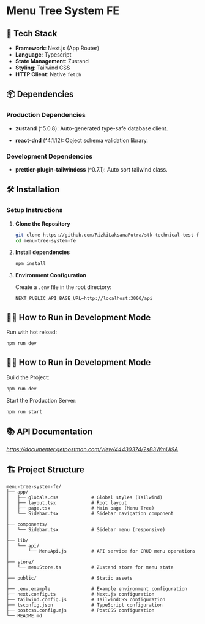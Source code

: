 # Menu Tree System FE

## 🚀 Tech Stack

- **Framework**: Next.js (App Router)
- **Language**: Typescript
- **State Management**: Zustand
- **Styling**: Tailwind CSS
- **HTTP Client**: Native `fetch`

## 📦 Dependencies

### Production Dependencies

- **zustand** (^5.0.8): Auto-generated type-safe database client.

- **react-dnd** (^4.1.12): Object schema validation library.

### Development Dependencies

- **prettier-plugin-tailwindcss** (^0.7.1): Auto sort tailwind class.

## 🛠️ Installation

### Setup Instructions

1. **Clone the Repository**

   ```bash
   git clone https://github.com/RizkiLaksanaPutra/stk-technical-test-fe.git
   cd menu-tree-system-fe
   ```

2. **Install dependencies**

   ```bash
   npm install
   ```

3. **Environment Configuration**

   Create a `.env` file in the root directory:

   ```env
   NEXT_PUBLIC_API_BASE_URL=http://localhost:3000/api
   ```

## 🧑‍💻 How to Run in Development Mode

Run with hot reload:
```bash
npm run dev
```

## 🧑‍💻 How to Run in Development Mode

Build the Project:
```bash
npm run dev
```

Start the Production Server:
```bash
npm run start
```

## 📚 API Documentation

*https://documenter.getpostman.com/view/44430374/2sB3WmUi9A*

## 🏗️ Project Structure

```
menu-tree-system-fe/
├── app/
│   ├── globals.css            # Global styles (Tailwind)
│   ├── layout.tsx             # Root layout
│   ├── page.tsx               # Main page (Menu Tree)
│   └── Sidebar.tsx            # Sidebar navigation component
│
├── components/
│   └── Sidebar.tsx            # Sidebar menu (responsive)
│
├── lib/
│   └── api/
│       └── MenuApi.js         # API service for CRUD menu operations
│
├── store/
│   └── menuStore.ts           # Zustand store for menu state
│
├── public/                    # Static assets
│
├── .env.example               # Example environment configuration
├── next.config.ts             # Next.js configuration
├── tailwind.config.js         # TailwindCSS configuration
├── tsconfig.json              # TypeScript configuration
├── postcss.config.mjs         # PostCSS configuration
└── README.md

```
